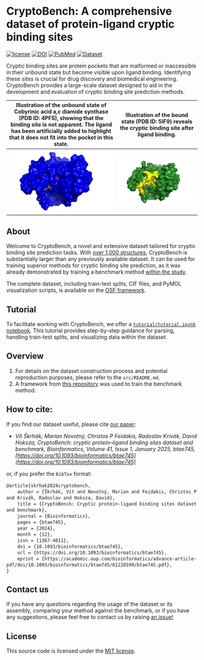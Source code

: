 # CryptoBench: A comprehensive dataset of protein-ligand cryptic binding sites
[![license](https://img.shields.io/badge/license-MIT-blue.svg)](https://github.com/skrhakv/CryptoBench/blob/master/LICENSE)
[![DOI](https://img.shields.io/badge/DOI-10.1093%2Fbioinformatics%2Fbtae745-blue.svg)](https://doi.org/10.1093/bioinformatics/btae745)
[![PubMed](https://img.shields.io/badge/PubMed-39693053-blue.svg)](https://pubmed.ncbi.nlm.nih.gov/39693053/)
[![Dataset](https://img.shields.io/badge/Dataset%20on%20OSF-10.17605%2FOSF.IO%2FPZ4A9%20-blue.svg)](https://osf.io/pz4a9/)


Cryptic binding sites are protein pockets that are malformed or inaccessible in their unbound state but become visible upon ligand binding. Identifying these sites is crucial for drug discovery and biomedical engineering. CryptoBench provides a large-scale dataset designed to aid in the development and evaluation of cryptic binding site prediction methods.

Illustration of the unbound state of Cobyrinic acid a,c diamide synthase (PDB ID: 4PFS), showing that the binding site is not apparent. The ligand has been artificially added to highlight that it does not fit into the pocket in this state.  |  Illustration of the bound state (PDB ID: 5IF9) reveals the cryptic binding site after ligand binding.
:-------------------------:|:-------------------------:
![](https://github.com/skrhakv/CryptoBench/blob/master/img/4pfs.png?raw=true)  |  ![](https://github.com/skrhakv/CryptoBench/blob/master/img/5if9.png?raw=true)


## About
Welcome to CryptoBench, a novel and extensive dataset tailored for cryptic binding site prediction tasks. With [over 1,000 structures](https://academic.oup.com/view-large/500101074), CryptoBench is substantially larger than any previously available dataset. It can be used for training superior methods for cryptic binding site prediction, as it was already demonstrated by training a benchmark method [within the study](https://academic.oup.com/view-large/figure/500101098/btae745f4.tif).

The complete dataset, including train-test splits, CIF files, and PyMOL visualization scripts, is available on the [OSF framework](https://osf.io/pz4a9/). 

## Tutorial
To facilitate working with CryptoBench, we offer a [`tutorial/tutorial.ipynb` notebook](https://github.com/skrhakv/CryptoBench/blob/master/tutorial/tutorial.ipynb). This tutorial provides step-by-step guidance for parsing, handling train-test splits, and visualizing data within the dataset.

## Overview
1. For details on the dataset construction process and potential reproduction purposes, please refer to the `src/README.md`.
2. A framework from [this repository](https://github.com/skrhakv/apolo/tree/cryptobench-v2) was used to train the benchmark method.

## How to cite:
If you find our dataset useful, please cite [our paper](https://academic.oup.com/bioinformatics/article/41/1/btae745/7927823):


- *Vít Škrhák, Marian Novotný, Christos P Feidakis, Radoslav Krivák, David Hoksza, CryptoBench: cryptic protein–ligand binding sites dataset and benchmark, Bioinformatics, Volume 41, Issue 1, January 2025, btae745, [https://doi.org/10.1093/bioinformatics/btae745](https://doi.org/10.1093/bioinformatics/btae745)*


or, if you prefer the `BibTex` format:

```
@article{skrhak2024cryptobench,
    author = {Škrhák, Vít and Novotný, Marian and Feidakis, Christos P and Krivák, Radoslav and Hoksza, David},
    title = {CryptoBench: Cryptic protein-ligand binding sites dataset and benchmark},
    journal = {Bioinformatics},
    pages = {btae745},
    year = {2024},
    month = {12},
    issn = {1367-4811},
    doi = {10.1093/bioinformatics/btae745},
    url = {https://doi.org/10.1093/bioinformatics/btae745},
    eprint = {https://academic.oup.com/bioinformatics/advance-article-pdf/doi/10.1093/bioinformatics/btae745/61228599/btae745.pdf},
}
```

## Contact us
If you have any questions regarding the usage of the dataset or its assembly, comparing your method against the benchmark, or if you have any suggestions, please feel free to contact us by raising [an issue!](https://github.com/skrhakv/CryptoBench/issues)

## License
This source code is licensed under the [MIT license](https://github.com/skrhakv/CryptoBench/blob/master/LICENSE).

